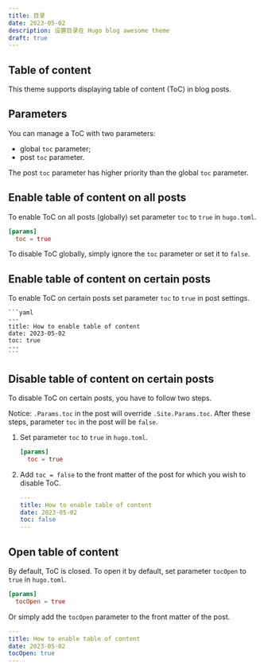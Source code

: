 ```yaml
---
title: 目录
date: 2023-05-02
description: 设置目录在 Hugo blog awesome theme
draft: true
---
```


## Table of content

This theme supports displaying table of content (ToC) in blog posts.

## Parameters

You can manage a ToC with two parameters:
- global `toc` parameter;
- post `toc` parameter.

The post `toc` parameter has higher priority than the global `toc` parameter.

## Enable table of content on all posts

To enable ToC on all posts (globally) set parameter `toc` to `true` in `hugo.toml`.

```toml
[params]
  toc = true
```

To disable ToC globally, simply ignore the `toc` parameter or set it to `false`.

## Enable table of content on certain posts

To enable ToC on certain posts set parameter `toc` to `true` in post settings.

    ```yaml
    ---
    title: How to enable table of content
    date: 2023-05-02
    toc: true
    ---
    ```

## Disable table of content on certain posts

To disable ToC on certain posts, you have to follow two steps.

Notice: `.Params.toc` in the post will override `.Site.Params.toc`. After these steps, parameter `toc`  in the post will be `false`.

1.  Set parameter `toc` to `true` in `hugo.toml`.

    ```toml
    [params]
      toc = true
    ```

2.  Add `toc = false` to the front matter of the post for which you wish to disable ToC.

    ```yaml
    ---
    title: How to enable table of content
    date: 2023-05-02
    toc: false
    ---
    ```

## Open table of content

By default, ToC is closed. To open it by default, set parameter `tocOpen` to `true` in `hugo.toml`.

```toml
[params]
  tocOpen = true
```

Or simply add the `tocOpen` parameter to the front matter of the post.

```yaml
---
title: How to enable table of content
date: 2023-05-02
tocOpen: true
---
```
